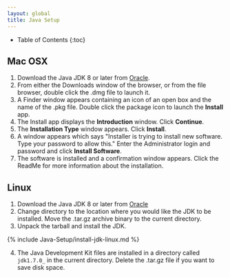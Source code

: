 ```yaml
---
layout: global
title: Java Setup
---
```


* Table of Contents
{:toc}

## Mac OSX

1.  Download the Java JDK 8 or later from [Oracle](http://www.oracle.com/technetwork/java/javase/downloads/index.html).
2.  From either the Downloads window of the browser, or from the file browser, double click the .dmg file to launch it.
3.  A Finder window appears containing an icon of an open box and the name of the .pkg file. Double click the package icon to launch the **Install** app.
4.  The Install app displays the **Introduction** window. Click **Continue**.
5.  The **Installation Type** window appears. Click **Install**.
6.  A window appears which says "Installer is trying to install new software. Type your password to allow this." Enter the Administrator login and password and click **Install Software**.
7.  The software is installed and a confirmation window appears. Click the ReadMe for more information about the installation.

## Linux

1.  Download the Java JDK 8 or later from [Oracle](http://www.oracle.com/technetwork/java/javase/downloads/index.html)
2.  Change directory to the location where you would like the JDK to be installed. Move the .tar.gz archive binary to the current directory.
3.  Unpack the tarball and install the JDK.

{% include Java-Setup/install-jdk-linux.md %}

4.  The Java Development Kit files are installed in a directory called `jdk1.7.0_` in the current directory. Delete the .tar.gz file if you want to save disk space.
